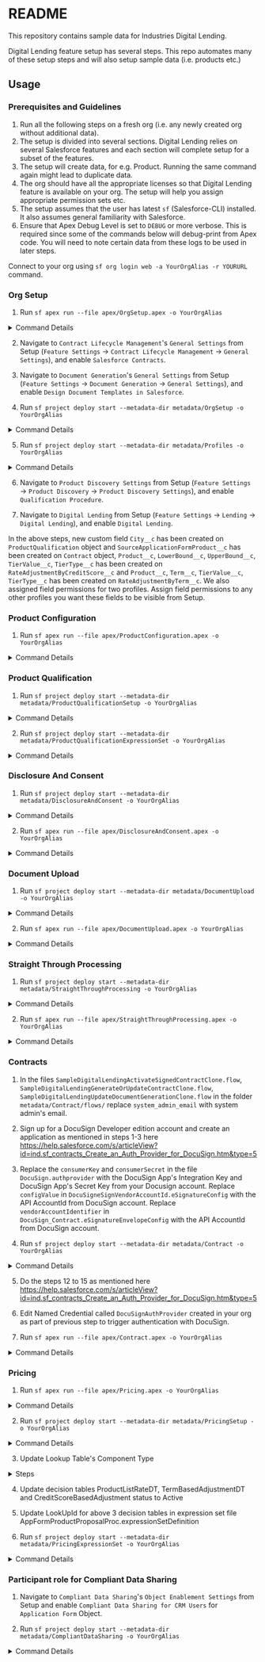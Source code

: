 # README

This repository contains sample data for Industries Digital Lending.

Digital Lending feature setup has several steps. This repo automates many of these setup steps and will also setup sample data (i.e. products etc.)

## Usage

### Prerequisites and Guidelines

1. Run all the following steps on a fresh org (i.e. any newly created org without additional data).
2. The setup is divided into several sections. Digital Lending relies on several Salesforce features and each section will complete setup for a subset of the features.
3. The setup will create data, for e.g. Product. Running the same command again might lead to duplicate data.
4. The org should have all the appropriate licenses so that Digital Lending feature is available on your org. The setup will help you assign appropriate permission sets etc.
5. The setup assumes that the user has latest `sf` (Salesforce-CLI) installed. It also assumes general familiarity with Salesforce.
6. Ensure that Apex Debug Level is set to `DEBUG` or more verbose. This is required since some of the commands below will debug-print from Apex code. You will need to note certain data from these logs to be used in later steps.

Connect to your org using `sf org login web -a YourOrgAlias -r YOURURL` command.

### Org Setup

1. Run `sf apex run --file apex/OrgSetup.apex -o YourOrgAlias`
<details>
<summary>Command Details</summary>
Creates a custom permission set SampleDigitalLendingClone. 

Assigns this and several other permission sets to the user.
</details>

2. Navigate to `Contract Lifecycle Management`'s `General Settings` from Setup (`Feature Settings` &rarr; `Contract Lifecycle Management` &rarr; `General Settings`), and enable `Salesforce Contracts`.

3. Navigate to `Document Generation`'s `General Settings` from Setup (`Feature Settings` &rarr; `Document Generation` &rarr; `General Settings`), and enable `Design Document Templates in Salesforce`.

4. Run `sf project deploy start --metadata-dir metadata/OrgSetup -o YourOrgAlias`
<details>
<summary>Command Details</summary>

Creates a custom field City on ProductQualification object.

Enables Context Definition, Salesforce Pricing and Industries KYC in the org.

Creates Sample Financial Services For Customer Community Plus Login Clone permission set

Adds picklist values for 
- Salutation field on Applicant
- Loan Purpose field on ApplicationFormProduct
- Status field on Contract
- IncomeFrequency and IncomeType fields on PartyIncome
- Type and RecurrenceInterval fields on PartyExpense
- Nationality field on PartyProfile 
</details>

5. Run `sf project deploy start --metadata-dir metadata/Profiles -o YourOrgAlias`
<details>
<summary>Command Details</summary>
Creates a custom profile called Sample Customer Community Plus Login User Clone, adds object permissions and user permissions for community user

Assigns fieldpermissions to Admin and Sample Customer Community Plus Login User Clone profiles for the new custom field City.

Updated Sharing Settings to expose objects to community users
</details>

6. Navigate to `Product Discovery Settings` from Setup (`Feature Settings` &rarr; `Product Discovery` &rarr; `Product Discovery Settings`), and enable `Qualification Procedure`.

7. Navigate to `Digital Lending` from Setup (`Feature Settings` &rarr; `Lending` &rarr; `Digital Lending`), and enable `Digital Lending`.

In the above steps, new custom field `City__c` has been created on `ProductQualification` object and `SourceApplicationFormProduct__c` has been created on `Contract` object, 
`Product__c`, `LowerBound__c`, `UpperBound__c`, `TierValue__c`, `TierType__c` has been created on `RateAdjustmentByCreditScore__c` and `Product__c`, `Term__c`, `TierValue__c`, `TierType__c` has been created on `RateAdjustmentByTerm__c`. 
We also assigned field permissions for two profiles. Assign field permissions to any other profiles you want these fields to be visible from Setup.

### Product Configuration

1. Run `sf apex run --file apex/ProductConfiguration.apex -o YourOrgAlias`
<details>
<summary>Command Details</summary>
Create a product catalog record, a product category record associate with a product record.

Create five product attributes for this sample product according to the document.

Create product list rate record and product fee record for the sample product.

You could also add product image and turn on sharing settings for community user for this sample product by following the document. 

Creates a product qualification records.
</details>

### Product Qualification

1. Run `sf project deploy start --metadata-dir metadata/ProductQualificationSetup -o YourOrgAlias`
<details>
<summary>Command Details</summary>
Creates a Decision Table for Product Qualification.
</details>

2. Run `sf project deploy start --metadata-dir metadata/ProductQualificationExpressionSet -o YourOrgAlias`
<details>
<summary>Command Details</summary>
Creates two expression sets for Product Qualification.
</details>

### Disclosure And Consent

1. Run `sf project deploy start --metadata-dir metadata/DisclosureAndConsent -o YourOrgAlias`
<details>
<summary>Command Details</summary>
Creates a Decision Matrix for Disclosure And Consent.
</details>

2. Run `sf apex run --file apex/DisclosureAndConsent.apex -o YourOrgAlias`
<details>
<summary>Command Details</summary>
Creates Application Form, Application Form Text, Data Use Purpose, and ApplicationFormDataUse record.

Adds rows to the Decision Matrix for Disclosure And Consent.
</details>

### Document Upload

1. Run `sf project deploy start --metadata-dir metadata/DocumentUpload -o YourOrgAlias`
<details>
<summary>Command Details</summary>
Creates a Decision Matrix for Document Upload.

Creates two Document Types.
</details>

2. Run `sf apex run --file apex/DocumentUpload.apex -o YourOrgAlias`
<details>
<summary>Command Details</summary>
Adds rows to the Decision Matrix for Document Upload.
</details>

### Straight Through Processing

1. Run `sf project deploy start --metadata-dir metadata/StraightThroughProcessing -o YourOrgAlias`
<details>
<summary>Command Details</summary>
Creates a Decision Matrix for Straight Through Processing.
</details>

2. Run `sf apex run --file apex/StraightThroughProcessing.apex -o YourOrgAlias`
<details>
<summary>Command Details</summary>
Adds rows to the Decision Matrix for Straight Through Processing.

Activates Decision Matrix for Straight Through Processing.
</details>

### Contracts

1. In the files `SampleDigitalLendingActivateSignedContractClone.flow`, `SampleDigitalLendingGenerateOrUpdateContractClone.flow`, `SampleDigitalLendingUpdateDocumentGenerationClone.flow` in the folder `metadata/Contract/flows/` replace `system_admin_email` with system admin's email.

2. Sign up for a DocuSign Developer edition account and create an application as mentioned in steps 1-3 here https://help.salesforce.com/s/articleView?id=ind.sf_contracts_Create_an_Auth_Provider_for_DocuSign.htm&type=5

3. Replace the `consumerKey` and `consumerSecret` in the file `DocuSign.authprovider` with the DocuSign App's Integration Key and DocuSign App's Secret Key from your Docusign account. Replace `configValue` in `DocuSigneSignVendorAccountId.eSignatureConfig` with the API AccountId from DocuSign account. Replace `vendorAccountIdentifier` in `DocuSign_Contract.eSignatureEnvelopeConfig` with the API AccountId from DocuSign account.

4. Run `sf project deploy start --metadata-dir metadata/Contract -o YourOrgAlias`
<details>
<summary>Command Details</summary>
Adds apex classes, decision matrix, document templates, flows, data raptors used for contract generation.

Sets various settings: contract types, document generation settings, object hierarchy relationship, and file upload and download security settings which are required for contract generation.

Creates Email Template, Auth Provider, Named Credential, ESignatureConfig, RemoteSiteSetting and ESignatureEnvelopeConfig for Electronic Signature.
</details>

5. Do the steps 12 to 15 as mentioned here https://help.salesforce.com/s/articleView?id=ind.sf_contracts_Create_an_Auth_Provider_for_DocuSign.htm&type=5

6. Edit Named Credential called `DocuSignAuthProvider` created in your org as part of previous step to trigger authentication with DocuSign.

7. Run `sf apex run --file apex/Contract.apex -o YourOrgAlias`
<details>
<summary>Command Details</summary>
Activates document templates.

Adds rows to the Decision Matrix for Contract Generation.

Creates Object State Transition for Electronic Signature.
</details>

### Pricing

1. Run `sf apex run --file apex/Pricing.apex -o YourOrgAlias`
<details>
<summary>Command Details</summary>
Adds records in the custom objects for Pricing.
</details>

2. Run `sf project deploy start --metadata-dir metadata/PricingSetup -o YourOrgAlias`
<details>
<summary>Command Details</summary>
Creates decision tables used for pricing.
</details>

3. Update Lookup Table's Component Type
<details>
<summary>Steps</summary>

1. Go to Setup > Pricing Recipes > NGPDefaultRecipe > Click Modify 

2. Update CreditScoreBasedAdjustment's Variable Mapping to TierValue__c for AdjustmentValue and TierType__c for AdjustmentType

3. Update ProductListRateDT's Pricing Component Type to List Price and update the Variable Mapping to List Rate for UnitPrice

4. Update TermBasedAdjustmentDT's Variable Mapping to TierValue__c for AdjustmentValue and TierType__c for AdjustmentType

5. Select CreditScoreBasedAdjustment, ProductListRateDT and TermBasedAdjustmentDT by clicking on the + button

6. Save
</details>

4. Update decision tables ProductListRateDT, TermBasedAdjustmentDT and CreditScoreBasedAdjustment status to Active

5. Update LookUpId for above 3 decision tables in expression set file AppFormProductProposalProc.expressionSetDefinition

6. Run `sf project deploy start --metadata-dir metadata/PricingExpressionSet -o YourOrgAlias`
<details>
<summary>Command Details</summary>
Creates expression set definition used for pricing.
</details>

### Participant role for Compliant Data Sharing 

1. Navigate to `Compliant Data Sharing`'s `Object Enablement Settings` from Setup and enable `Compliant Data Sharing for CRM Users` for `Application Form` Object.

2. Run `sf project deploy start --metadata-dir metadata/CompliantDataSharing -o YourOrgAlias`
<details>
<summary>Command Details</summary>
Creates Application Form Participant Role With Read/Write access level
</details>